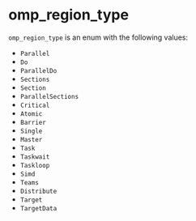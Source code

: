<!-- This is an automatically generated file. Do not edit it manually. -->

# omp_region_type

`omp_region_type` is an enum with the following values:


- `Parallel`
- `Do`
- `ParallelDo`
- `Sections`
- `Section`
- `ParallelSections`
- `Critical`
- `Atomic`
- `Barrier`
- `Single`
- `Master`
- `Task`
- `Taskwait`
- `Taskloop`
- `Simd`
- `Teams`
- `Distribute`
- `Target`
- `TargetData`